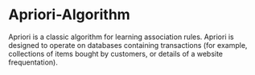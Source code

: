 Apriori-Algorithm
=================

Apriori is a classic algorithm for learning association rules. Apriori is designed to operate on databases containing transactions (for example, collections of items bought by customers, or details of a website frequentation).